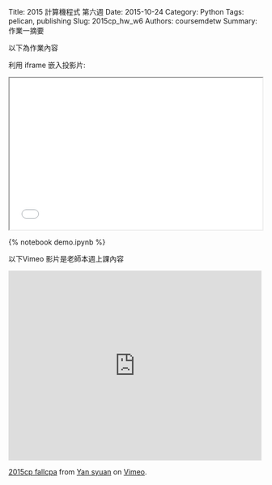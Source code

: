Title: 2015 計算機程式 第六週
Date: 2015-10-24
Category: Python
Tags: pelican, publishing
Slug: 2015cp_hw_w6
Authors: coursemdetw
Summary: 作業一摘要

以下為作業內容

利用 iframe 嵌入投影片:

<iframe src="W6.html" width="500" height="300"></iframe>


{% notebook demo.ipynb %}

以下Vimeo 影片是老師本週上課內容

<iframe src="https://player.vimeo.com/video/143337732" width="500" height="375" frameborder="0" webkitallowfullscreen mozallowfullscreen allowfullscreen></iframe> <p><a href="https://vimeo.com/143337732">2015cp fallcpa</a> from <a href="https://vimeo.com/user44900188">Yan syuan</a> on <a href="https://vimeo.com">Vimeo</a>.</p>

